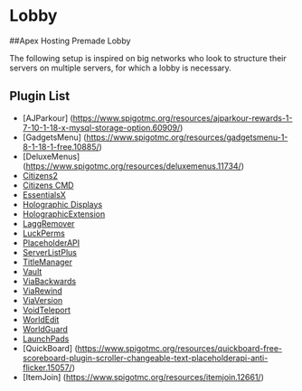 # Lobby

##Apex Hosting Premade Lobby

The following setup is inspired on big networks who look to structure their servers on multiple servers, for which a lobby is necessary.

## Plugin List
- [AJParkour] (https://www.spigotmc.org/resources/ajparkour-rewards-1-7-10-1-18-x-mysql-storage-option.60909/)
- [GadgetsMenu] (https://www.spigotmc.org/resources/gadgetsmenu-1-8-1-18-1-free.10885/)
- [DeluxeMenus] (https://www.spigotmc.org/resources/deluxemenus.11734/)
- [Citizens2](https://www.spigotmc.org/resources/citizens.13811/)
- [Citizens CMD](https://www.spigotmc.org/resources/citizens-cmd-abandoned.30224/)
- [EssentialsX](https://www.spigotmc.org/resources/essentialsx.9089/)
- [Holographic Displays](https://dev.bukkit.org/projects/holographic-displays)
- [HolographicExtension](https://www.spigotmc.org/resources/holographicextension.18461/)
- [LaggRemover](https://dev.bukkit.org/projects/laggremover)
- [LuckPerms](https://luckperms.net/)
- [PlaceholderAPI](https://www.spigotmc.org/resources/placeholderapi.6245/)
- [ServerListPlus](https://www.spigotmc.org/resources/serverlistplus.241/)
- [TitleManager](https://www.spigotmc.org/resources/titlemanager.1049/)
- [Vault](https://www.spigotmc.org/resources/vault.34315/)
- [ViaBackwards](https://www.spigotmc.org/resources/viabackwards.27448/)
- [ViaRewind](https://www.spigotmc.org/resources/viarewind.52109/)
- [ViaVersion](https://www.spigotmc.org/resources/viaversion.19254/)
- [VoidTeleport](https://www.spigotmc.org/resources/voidteleport-falling-into-the-void.47718/)
- [WorldEdit](https://dev.bukkit.org/projects/worldedit)
- [WorldGuard](https://dev.bukkit.org/projects/worldguard)
- [LaunchPads](https://www.spigotmc.org/resources/launchpads.80404/)
- [QuickBoard] (https://www.spigotmc.org/resources/quickboard-free-scoreboard-plugin-scroller-changeable-text-placeholderapi-anti-flicker.15057/)
- [ItemJoin] (https://www.spigotmc.org/resources/itemjoin.12661/)

